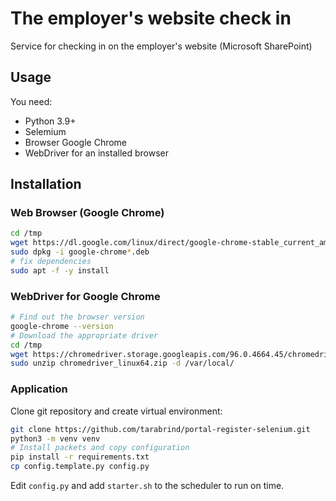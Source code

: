 # The employer's website check in

Service for checking in on the employer's website (Microsoft SharePoint)

## Usage

You need:

* Python 3.9+
* Selemium
* Browser Google Chrome
* WebDriver for an installed browser

## Installation

### Web Browser (Google Chrome)

```bash
cd /tmp
wget https://dl.google.com/linux/direct/google-chrome-stable_current_amd64.deb
sudo dpkg -i google-chrome*.deb
# fix dependencies
sudo apt -f -y install
```

### WebDriver for Google Chrome

```bash
# Find out the browser version
google-chrome --version
# Download the appropriate driver
cd /tmp
wget https://chromedriver.storage.googleapis.com/96.0.4664.45/chromedriver_linux64.zip
sudo unzip chromedriver_linux64.zip -d /var/local/
```

### Application

Clone git repository and create virtual environment:

```bash
git clone https://github.com/tarabrind/portal-register-selenium.git
python3 -m venv venv
# Install packets and copy configuration
pip install -r requirements.txt
cp config.template.py config.py
```

Edit `config.py` and add `starter.sh` to the scheduler to run on time.
